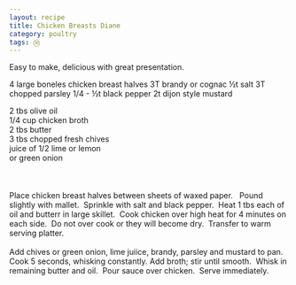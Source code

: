 ```yaml
---
layout: recipe
title: Chicken Breasts Diane
category: poultry
tags: ㉚
---
```

Easy to make, delicious with great presentation.

4 large boneles chicken breast halves
3T brandy or cognac
½t salt
3T chopped parsley 
1/4 - ½t black pepper
2t dijon style mustard <br />
</td></tr><tr><td>2 tbs olive oil <br />
</td><td>1/4 cup chicken broth <br />
</td></tr><tr>
      <td>2 tbs butter<br />
      </td>
      <td>3 tbs chopped fresh chives<br />
      </td>
    </tr>
    <tr>
      <td>juice of 1/2 lime or lemon<br />
      </td>
      <td>or green onion<br />
      </td>
    </tr>
    <tr>
      <td><br />
      </td>
      <td><br />
      </td>
    </tr>
</table><br />
Place chicken breast halves between sheets of waxed paper.&nbsp;&nbsp;
Pound slightly with mallet.&nbsp; Sprinkle with salt and black
pepper.&nbsp; Heat 1 tbs each of oil and butterr in large
skillet.&nbsp; Cook chicken over high heat for 4 minutes on each
side.&nbsp; Do not over cook or they will become dry.&nbsp; Transfer to
warm serving platter.<br />
<br />
Add chives or green onion, lime juiice, brandy, parsley and mustard to
pan.&nbsp; Cook 5 seconds, whisking constantly. Add broth; stir until
smooth.&nbsp; Whisk in remaining butter and oil.&nbsp; Pour sauce over
chicken.&nbsp; Serve immediately.<br />

